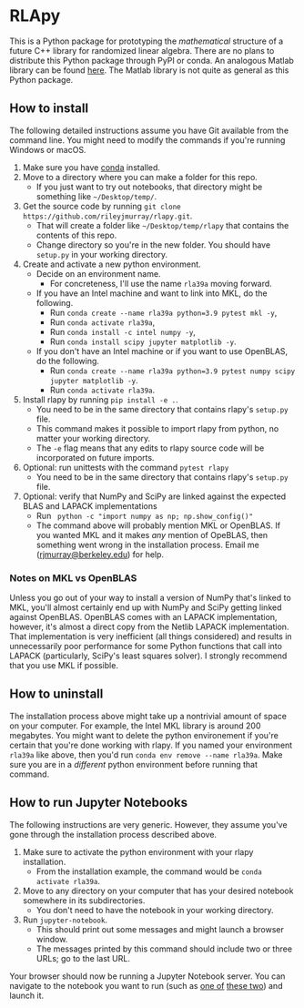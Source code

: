 # RLApy
This is a Python package for prototyping the *mathematical* structure of a future C++ library for randomized linear algebra.
There are no plans to distribute this Python package through PyPI or conda.
An analogous Matlab library can be found [here](https://github.com/TeachRaccooon/Templates-for-Randomized-Numerical-Linear-Algebra/tree/main/drivers/least_squares).
The Matlab library is not quite as general as this Python package.

## How to install
The following detailed instructions assume you have Git available from the command line.
You might need to modify the commands if you're running Windows or macOS.

  1. Make sure you have [conda](https://conda.io/projects/conda/en/latest/user-guide/install/index.html#regular-installation) installed.
  2. Move to a directory where you can make a folder for this repo.
       * If you just want to try out notebooks, that directory might be something like ``~/Desktop/temp/``.
  3. Get the source code by running ``git clone https://github.com/rileyjmurray/rlapy.git``.
       * That will create a folder like ``~/Desktop/temp/rlapy`` that contains the contents of this repo.
       * Change directory so you're in the new folder. You should have ``setup.py`` in your working directory.
  4. Create and activate a new python environment.
       * Decide on an environment name.
          * For concreteness, I'll use the name ``rla39a`` moving forward.
       * If you have an Intel machine and want to link into MKL, do the following.
           * Run ``conda create --name rla39a python=3.9 pytest mkl -y``,
           * Run ``conda activate rla39a``,
           * Run ``conda install -c intel numpy -y``,
           * Run ``conda install scipy jupyter matplotlib -y``.
       * If you don't have an Intel machine or if you want to use OpenBLAS, do the following.
           * Run ``conda create --name rla39a python=3.9 pytest numpy scipy jupyter matplotlib -y``.
           * Run ``conda activate rla39a``.
  5. Install rlapy by running ``pip install -e .``.
       * You need to be in the same directory that contains rlapy's ``setup.py`` file.
       * This command makes it possible to import rlapy from python, no matter your working directory.
       * The ``-e`` flag means that any edits to rlapy source code will be incorporated on future imports.
  6. Optional: run unittests with the command  ``pytest rlapy``
       * You need to be in the same directory that contains rlapy's ``setup.py`` file.
  7. Optional: verify that NumPy and SciPy are linked against the expected BLAS and LAPACK implementations
       * Run `` python -c "import numpy as np; np.show_config()"``
       * The command above will probably mention MKL or OpenBLAS. If you wanted MKL and it makes *any*
         mention of OpeBLAS, then something went wrong in the installation process.
         Email me (rjmurray@berkeley.edu) for help.

### Notes on MKL vs OpenBLAS

Unless you go out of your way to install a version of NumPy that's linked to MKL, you'll almost certainly
end up with NumPy and SciPy getting linked against OpenBLAS. OpenBLAS comes with an LAPACK implementation, however,
it's almost a direct copy from the Netlib LAPACK implementation. That implementation is very inefficient
(all things considered) and results in unnecessarily poor performance for some Python  functions that call
into LAPACK (particularly, SciPy's least squares solver). I strongly recommend that you use MKL if possible.

## How to uninstall
The installation process above might take up a nontrivial amount of space on your computer. For example, the Intel MKL library is around 200 megabytes. You might want to delete the python environement if you're certain that you're done working with rlapy. If you named your environment ``rla39a`` like above, then you'd run ``conda env remove --name rla39a``. Make sure you are in a *different* python environment before running that command.
 
## How to run Jupyter Notebooks
The following instructions are very generic.
However, they assume you've gone through the installation process described above.

  1. Make sure to activate the python environment with your rlapy installation.
      * From the installation example, the command would be ``conda activate rla39a``.
  2. Move to any directory on your computer that has your desired notebook somewhere in its subdirectories.
      * You don't need to have the notebook in your working directory.
  3. Run ``jupyter-notebook``.
      * This should print out some messages and might launch a browser window.
      * The messages printed by this command should include two or three URLs; go to the last URL.

Your browser should now be running a Jupyter Notebook server. You can navigate to the notebook you want to run (such as [one of](https://github.com/rileyjmurray/rlapy/blob/main/notebooks/least_squares/procedural_least_squares_driver.ipynb) [these two](https://github.com/rileyjmurray/rlapy/blob/main/notebooks/least_squares/sap1_vs_lapack.ipynb)) and launch it.
